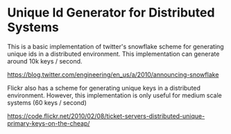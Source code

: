 # Unique Id Generator for Distributed Systems

This is a basic implementation of twitter's snowflake scheme for generating unique ids in a distributed environment. This implementation can generate around 10k keys / second.

https://blog.twitter.com/engineering/en_us/a/2010/announcing-snowflake

Flickr also has a scheme for generating unique keys in a distributed environment. However, this implementation is only useful for medium scale systems (60 keys / second)

https://code.flickr.net/2010/02/08/ticket-servers-distributed-unique-primary-keys-on-the-cheap/